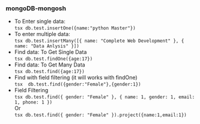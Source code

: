 ### mongoDB-mongosh

- To Enter single data:
  </br>
  `tsx db.test.insertOne({name:"python Master"})`</br>
- To enter multiple data:</br>
  `tsx db.test.insertMany([{ name: "Complete Web Development" }, { name: "Data Anlysis" }])`</br>
- Find data: To Get Single Data</br>
  `tsx db.test.findOne({age:17})`</br>
- Find data: To Get Many Data</br>
  `tsx db.test.find({age:17})`</br>
- Find with field filtering (it will works with findOne)</br>
  `tsx  db.test.find({gender:"Female"},{gender:1})`</br>
- Field Filtering</br>
  `tsx db.test.find({ gender: "Female" }, { name: 1, gender: 1, email: 1, phone: 1 })`</br>
  Or</br>
  `tsx db.test.find({ gender: "Female" }).project({name:1,email:1})`
